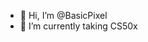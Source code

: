 - 👋 Hi, I’m @BasicPixel
- 🌱 I’m currently taking CS50x

<!---
BasicPixel/BasicPixel is a ✨ special ✨ repository because its `README.md` (this file) appears on your GitHub profile.
You can click the Preview link to take a look at your changes.
--->
